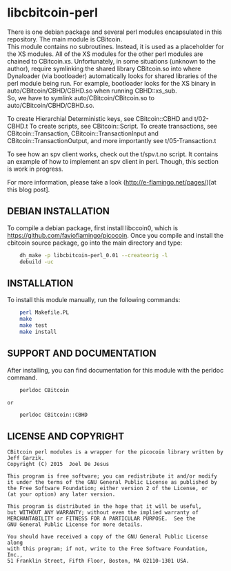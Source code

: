 # libcbitcoin-perl

There is one debian package and several perl modules encapsulated in this repository. The main module is CBitcoin.  
This module contains no subroutines.  Instead, it is used as a placeholder for the XS modules.  All of the XS modules for the other perl modules are chained to CBitcoin.xs. 
Unfortunately, in some situations (unknown to the author), require symlinking the shared library CBitcoin.so into where Dynaloader (via bootloader) automatically looks for shared libraries of the perl module being run. 
For example, bootloader looks for the XS binary in auto/CBitcoin/CBHD/CBHD.so when running CBHD::xs_sub.  
So, we have to symlink auto/CBitcoin/CBitcoin.so to auto/CBitcoin/CBHD/CBHD.so.

To create Hierarchial Deterministic keys, see CBitcoin::CBHD and t/02-CBHD.t
To create scripts, see CBitcoin::Script. To create transactions, see CBitcoin::Transaction, CBitcoin::TransactionInput and CBitcoin::TransactionOutput, and more importantly see t/05-Transaction.t

To see how an spv client works, check out the t/spv.t.no script.  It contains an example of how to implement an spv client in perl.  Though, this section is work in progress.

For more information, please take a look (http://e-flamingo.net/pages/)[at this blog post].


## DEBIAN INSTALLATION

To compile a debian package, first install libccoin0, which is https://github.com/favioflamingo/picocoin.  Once you compile and install the cbitcoin source package, go into the main directory and type:
```bash
    dh_make -p libcbitcoin-perl_0.01 --createorig -l
    debuild -uc
```

## INSTALLATION

To install this module manually, run the following commands:
```bash
	perl Makefile.PL
	make
	make test
	make install
```

## SUPPORT AND DOCUMENTATION

After installing, you can find documentation for this module with the
perldoc command.
```bash
    perldoc CBitcoin
``` 
    or
```bash
    perldoc CBitcoin::CBHD
```

## LICENSE AND COPYRIGHT

    CBitcoin perl modules is a wrapper for the picocoin library written by Jeff Garzik.
    Copyright (C) 2015  Joel De Jesus

    This program is free software; you can redistribute it and/or modify
    it under the terms of the GNU General Public License as published by
    the Free Software Foundation; either version 2 of the License, or
    (at your option) any later version.

    This program is distributed in the hope that it will be useful,
    but WITHOUT ANY WARRANTY; without even the implied warranty of
    MERCHANTABILITY or FITNESS FOR A PARTICULAR PURPOSE.  See the
    GNU General Public License for more details.

    You should have received a copy of the GNU General Public License along
    with this program; if not, write to the Free Software Foundation, Inc.,
    51 Franklin Street, Fifth Floor, Boston, MA 02110-1301 USA.

